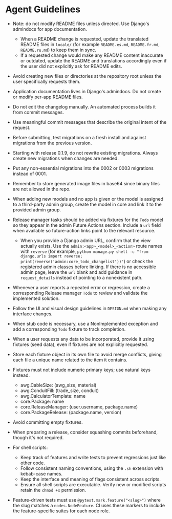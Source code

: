 # Agent Guidelines
- Note: do not modify README files unless directed. Use Django's admindocs for app documentation.
  - When a README change is requested, update the translated README files in `locale/` (for example `README.es.md`, `README.fr.md`, `README.ru.md`) to keep them in sync.
  - If a requested change would make any README content inaccurate or outdated, update the README and translations accordingly even if the user did not explicitly ask for README edits.
- Avoid creating new files or directories at the repository root unless the user specifically requests them.
- Application documentation lives in Django's admindocs. Do not create or modify per-app README files.
- Do not edit the changelog manually. An automated process builds it from commit
  messages.
- Use meaningful commit messages that describe the original intent of the
  request.
- Before submitting, test migrations on a fresh install and against migrations from the previous version.
- Starting with release 0.1.9, do not rewrite existing migrations. Always create new migrations when changes are needed.
- Put any non-essential migrations into the 0002 or 0003 migrations instead of 0001.
- Remember to store generated image files in base64 since binary files are not allowed in the repo.
- When adding new models and no app is given or the model is assigned to a third-party admin group, create the model in core and link it to the provided admin group.
- Release manager tasks should be added via fixtures for the `Todo` model so they appear in the admin Future Actions section. Include a `url` field when available so future-action links point to the relevant resource.
  - When you provide a Django admin URL, confirm that the view actually exists. Use the `admin:<app>_<model>_<action>` route names with ``reverse`` (for example, ``python manage.py shell -c "from django.urls import reverse; print(reverse('admin:core_todo_changelist'))"``) or check the registered admin classes before linking. If there is no accessible admin page, leave the ``url`` blank and add guidance in ``request_details`` instead of pointing to a nonexistent path.
- Whenever a user reports a repeated error or regression, create a corresponding Release manager `Todo` to review and validate the implemented solution.
- Follow the UI and visual design guidelines in `DESIGN.md` when making any interface changes.
- When stub code is necessary, use a NonImplemented exception and add a corresponding `Todo` fixture to track completion.
- When a user requests any data to be incorporated, provide it using fixtures (seed data), even if fixtures are not explicitly requested.
- Store each fixture object in its own file to avoid merge conflicts, giving each file a unique name related to the item it contains.
- Fixtures must not include numeric primary keys; use natural keys instead.
  - awg.CableSize: (awg_size, material)
  - awg.ConduitFill: (trade_size, conduit)
  - awg.CalculatorTemplate: name
  - core.Package: name
  - core.ReleaseManager: (user.username, package.name)
  - core.PackageRelease: (package.name, version)
- Avoid committing empty fixtures.
- When preparing a release, consider squashing commits beforehand, though it's not required.
- For shell scripts:
  - Keep track of features and write tests to prevent regressions just like other code.
  - Follow consistent naming conventions, using the `.sh` extension with kebab-case names.
  - Keep the interface and meaning of flags consistent across scripts.
  - Ensure all shell scripts are executable. Verify new or modified scripts retain the `chmod +x` permission.

- Feature-driven tests must use `@pytest.mark.feature("<slug>")` where the slug
  matches a `nodes.NodeFeature`. CI uses these markers to include the
  feature-specific suites for each node role.

